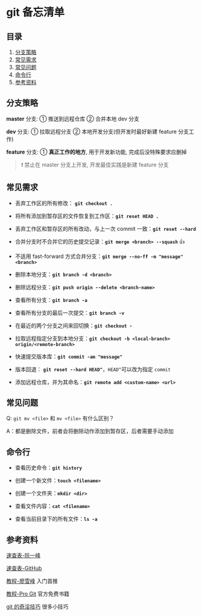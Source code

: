 # git 备忘清单

## 目录

1. [分支策略](#分支策略)
1. [常见需求](#常见需求)
1. [常见问题](#常见问题)
1. [命令行](#命令行)
1. [参考资料](#参考资料)

## 分支策略

**master** 分支: ① 推送到远程仓库 ② 合并本地 dev 分支

**dev** 分支: ① 拉取远程分支 ② 本地开发分支(但开发时最好新建 feature 分支工作)

**feature** 分支: ① **真正工作的地方**, 用于开发新功能, 完成后没特殊要求应删掉

> :exclamation: 禁止在 master 分支上开发, 开发最佳实践是新建 feature 分支

## 常见需求

- 丢弃工作区的所有修改： **`git checkout .`**

- 将所有添加到暂存区的文件恢复到工作区：**`git reset HEAD .`**

- 丢弃工作区和暂存区的所有改动，与上一次 commit 一致：**`git reset --hard`**

- 合并分支时不合并它的历史提交记录：**`git merge <branch> --squash`** :+1:

- 不适用 fast-forward 方式合并分支：**`git merge --no-ff -m "message" <branch>`**

- 删除本地分支：**`git branch -d <branch>`**

- 删除远程分支：**`git push origin --delete <branch-name>`**

- 查看所有分支：**`git branch -a`**

- 查看所有分支的最后一次提交：**`git branch -v`**

- 在最近的两个分支之间来回切换：**`git checkout -`**

- 拉取远程指定分支到本地分支：**`git checkout -b <local-branch> origin/<remote-branch>`**

- 快速提交版本库：**`git commit -am "message"`**

- 版本回退： **`git reset --hard HEAD^`**，`HEAD^`可以改为指定 `commit`

- 添加远程仓库，并为其命名：**`git remote add <custom-name> <url>`**

## 常见问题

Q: `git mv <file>` 和 `mv <file>` 有什么区别？

A：都是删除文件，前者会将删除动作添加到暂存区，后者需要手动添加

## 命令行

- 查看历史命令：**`git history`**

- 创建一个新文件：**`touch <filename>`**

- 创建一个文件夹：**`mkdir <dir>`**

- 查看文件内容：**`cat <filename>`**

- 查看当前目录下的所有文件：**`ls -a`**

## 参考资料

[速查表-阮一峰](http://www.ruanyifeng.com/blog/2015/12/git-cheat-sheet.html)

[速查表-GitHub](https://services.github.com/on-demand/downloads/github-git-cheat-sheet.pdf)

[教程-廖雪峰](https://www.liaoxuefeng.com/wiki/0013739516305929606dd18361248578c67b8067c8c017b000) 入门首推

[教程-Pro Git](https://git-scm.com/book/en/v2) 官方免费书籍

[git 的奇淫技巧](https://github.com/521xueweihan/git-tips) 很多小技巧
